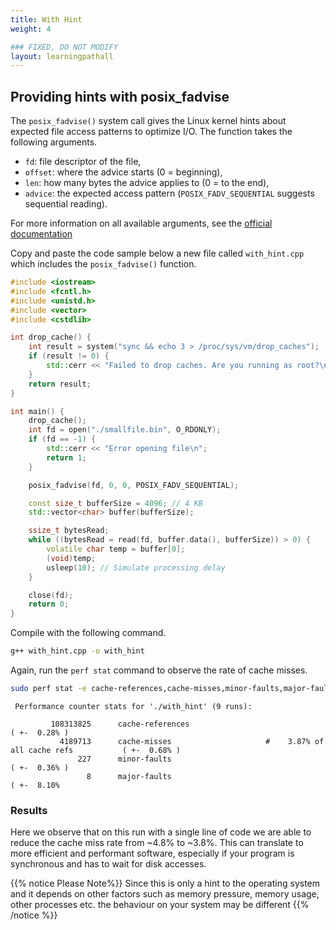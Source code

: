 ```yaml
---
title: With Hint
weight: 4

### FIXED, DO NOT MODIFY
layout: learningpathall
---
```



## Providing hints with posix_fadvise

The `posix_fadvise()` system call gives the Linux kernel hints about expected file access patterns to optimize I/O. The function takes the following arguments. 
- `fd`: file descriptor of the file,  
- `offset`: where the advice starts (0 = beginning),  
- `len`: how many bytes the advice applies to (0 = to the end),  
- `advice`: the expected access pattern (`POSIX_FADV_SEQUENTIAL` suggests sequential reading).

For more information on all available arguments, see the [official documentation](https://man7.org/linux/man-pages/man2/posix_fadvise.2.html)

Copy and paste the code sample below a new file called `with_hint.cpp` which includes the `posix_fadvise()` function.

```cpp
#include <iostream>
#include <fcntl.h>
#include <unistd.h>
#include <vector>
#include <cstdlib>

int drop_cache() {
    int result = system("sync && echo 3 > /proc/sys/vm/drop_caches");
    if (result != 0) {
        std::cerr << "Failed to drop caches. Are you running as root?\n";
    }
    return result;
}

int main() {
    drop_cache();
    int fd = open("./smallfile.bin", O_RDONLY);
    if (fd == -1) {
        std::cerr << "Error opening file\n";
        return 1;
    }

    posix_fadvise(fd, 0, 0, POSIX_FADV_SEQUENTIAL);

    const size_t bufferSize = 4096; // 4 KB
    std::vector<char> buffer(bufferSize);

    ssize_t bytesRead;
    while ((bytesRead = read(fd, buffer.data(), bufferSize)) > 0) {
        volatile char temp = buffer[0];
        (void)temp;
        usleep(10); // Simulate processing delay
    }

    close(fd);
    return 0;
}


```

Compile with the following command.

```bash
g++ with_hint.cpp -o with_hint
```

Again, run the `perf stat` command to observe the rate of cache misses. 

```bash
sudo perf stat -e cache-references,cache-misses,minor-faults,major-faults -r 9 ./with_hint
```

```output
 Performance counter stats for './with_hint' (9 runs):

         108313825      cache-references                                                        ( +-  0.28% )
           4189713      cache-misses                     #    3.87% of all cache refs           ( +-  0.68% )
               227      minor-faults                                                            ( +-  0.36% )
                 8      major-faults                                                            ( +-  8.10% 

```

### Results

Here we observe that on this run with a single line of code we are able to reduce the cache miss rate from ~4.8% to ~3.8%. This can translate to more efficient and performant software, especially if your program is synchronous and has to wait for disk accesses. 

{{% notice Please Note%}}
Since this is only a hint to the operating system and it depends on other factors such as memory pressure, memory usage, other processes etc. the behaviour on your system may be different
{{% /notice %}}